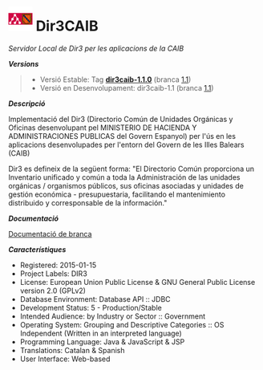 # ![Logo](https://github.com/GovernIB/maven/blob/binaris/dir3caib/projectinfo_Attachments/icon.jpg)  Dir3CAIB
*Servidor Local de Dir3 per les aplicacions de la CAIB*


***Versions***

> - Versió Estable: Tag [__dir3caib-1.1.0__](../../tree/dir3caib-1.1.0) (branca [1.1](../../tree/dir3caib-1.0))<br/>
> - Versió en Desenvolupament: dir3caib-1.1 (branca [1.1](../../tree/dir3caib-1.1))

***Descripció***

Implementació del Dir3 (Directorio Común de Unidades Orgánicas y Oficinas desenvolupant pel MINISTERIO DE HACIENDA Y ADMINISTRACIONES PUBLICAS del Govern Espanyol) per l'ús en les aplicacions desenvolupades per l'entorn del Govern de les Illes Balears (CAIB)

Dir3 es defineix de la següent forma:
"El Directorio Común proporciona un Inventario unificado y común a toda la Administración de las unidades orgánicas / organismos públicos, sus oficinas asociadas y unidades de gestión económica - presupuestaria, facilitando el mantenimiento distribuido y corresponsable de la información."

***Documentació***

[Documentació de branca](https://github.com/GovernIB/tree/dir3caib-1.0.14#documentaci%C3%B3)

***Característiques***

* Registered: 2015-01-15 
* Project Labels: DIR3
* License:  European Union Public License & GNU General Public License version 2.0 (GPLv2)
* Database Environment: Database API :: JDBC
* Development Status: 5 - Production/Stable
* Intended Audience: by Industry or Sector :: Government
* Operating System: Grouping and Descriptive Categories :: OS Independent (Written in an interpreted language)
* Programming Language: Java & JavaScript & JSP
* Translations: Catalan & Spanish
* User Interface: Web-based









